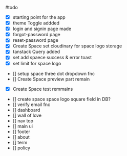 #todo

- [x] starting point for the app
- [x] theme Toggle addded
- [x] login and signin page made
- [x] forgot-password page
- [x] reset-password page
- [x] Create Space set cloudinary for space logo storage
- [x] tanstack Query added
- [x] set add spaece success & error toast
- [x] set limit for space logo 
- [] setup space three dot dropdown fnc
- [] Create Space preview part remain
- [x] Create Space test remmains
- [] create space space logo square field in DB?
- [] verify email fnc
- [] dashboard 
- [] wall of love
- [] nav top 
- [] main ui
- [] footer 
- [] about
- [] term
- [] policy